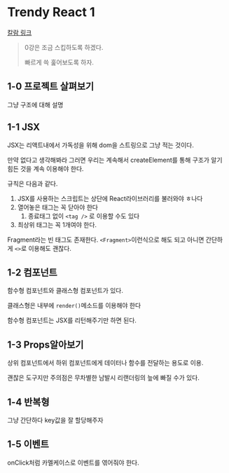 # Trendy React 1

[칼람 링크](https://velog.io/@public_danuel/trendy-react-look-over)

> 0강은 조금 스킵하도록 하겠다.
>
> 빠르게 쓱 훑어보도록 하자.

## 1-0 프로젝트 살펴보기

그냥 구조에 대해 설명

## 1-1 JSX

JSX는 리액트내에서 가독성을 위해 dom을 스트링으로 그냥 적는 것이다.

만약 없다고 생각해봐라 그러면 우리는 계속해서 createElement를 통해 구조가 알기 힘든 것을 계속 이용해야 한다.

규칙은 다음과 같다.

1. JSX를 사용하는 스크립트는 상단에 React라이브러리를 불러와야 ㅎ나다
2. 열어놓은 태그는 꼭 닫아야 한다
   1. 종료태그 없이 `<tag />` 로 이용할 수도 있다
3. 최상위 태그는 꼭 1개여야 한다.

Fragment라는 빈 태그도 존재한다. `<Fragment>`이런식으로 해도 되고 아니면 간단하게 `<>`로 이용해도 괜찮다.

## 1-2 컴포넌트

함수형 컴포넌트와 클래스형 컴포넌트가 있다.

클래스형은 내부에 `render()`메소드를 이용해야 한다

함수형 컴포넌트는 JSX를 리턴해주기만 하면 된다.

## 1-3 Props알아보기

상위 컴포넌트에서 하위 컴포넌트에게 데이터나 함수를 전달하는 용도로 이용.

괜찮은 도구지만 주의점은 무차별한 남발시 리랜더링의 늪에 빠질 수가 있다.

## 1-4 반복형

그냥 간단하다 key값을 잘 할당해주자

## 1-5 이벤트

onClick처럼 카멜케이스로 이벤트를 엮어줘야 한다.

